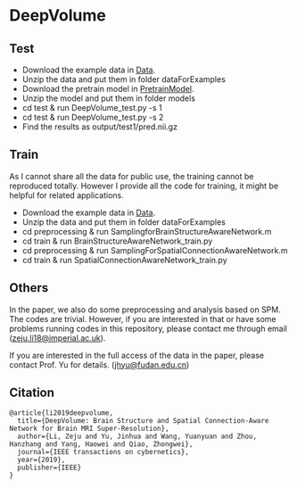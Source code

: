 # DeepVolume

## Test
- Download the example data in [Data](https://drive.google.com/file/d/1D9kZRk9p5f7KD2ZHgItzjRg5bP1wiOrp/view?usp=sharing). 
- Unzip the data and put them in folder dataForExamples
- Download the pretrain model in [PretrainModel](https://drive.google.com/file/d/1Eyhnj9kyXllOayW3YC64MuQo58zT9hf7/view?usp=sharing).
- Unzip the model and put them in folder models
- cd test & run DeepVolume_test.py -s 1
- cd test & run DeepVolume_test.py -s 2
- Find the results as output/test1/pred.nii.gz

## Train
As I cannot share all the data for public use, the training cannot be reproduced totally. However I provide all the code for training, it might be helpful for related applications.

- Download the example data in [Data](https://drive.google.com/file/d/1D9kZRk9p5f7KD2ZHgItzjRg5bP1wiOrp/view?usp=sharing). 
- Unzip the data and put them in folder dataForExamples
- cd preprocessing & run SamplingforBrainStructureAwareNetwork.m
- cd train & run BrainStructureAwareNetwork_train.py
- cd preprocessing & run SamplingForSpatialConnectionAwareNetwork.m
- cd train & run SpatialConnectionAwareNetwork_train.py

## Others
In the paper, we also do some preprocessing and analysis based on SPM. The codes are trivial. However, if you are interested in that or have some problems running codes in this repository, please contact me through email (zeju.li18@imperial.ac.uk).

If you are interested in the full access of the data in the paper, please contact Prof. Yu for details. (jhyu@fudan.edu.cn)

## Citation
```
@article{li2019deepvolume,
  title={DeepVolume: Brain Structure and Spatial Connection-Aware Network for Brain MRI Super-Resolution},
  author={Li, Zeju and Yu, Jinhua and Wang, Yuanyuan and Zhou, Hanzhang and Yang, Haowei and Qiao, Zhongwei},
  journal={IEEE transactions on cybernetics},
  year={2019},
  publisher={IEEE}
}
```
